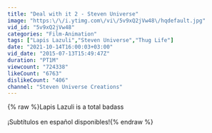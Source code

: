 ```yaml
---
title: "Deal with it 2 - Steven Universe"
image: "https:\/\/i.ytimg.com\/vi\/5v9xQ2jVw48\/hqdefault.jpg"
vid_id: "5v9xQ2jVw48"
categories: "Film-Animation"
tags: ["Lapis Lazuli","Steven Universe","Thug Life"]
date: "2021-10-14T16:00:03+03:00"
vid_date: "2015-07-13T15:49:47Z"
duration: "PT1M"
viewcount: "724338"
likeCount: "6763"
dislikeCount: "406"
channel: "Steven Universe Creations"
---
```

{% raw %}Lapis Lazuli is a total badass<br /><br />¡Subtítulos en español disponibles!{% endraw %}
